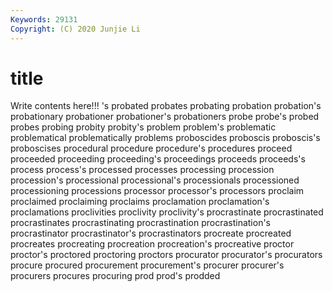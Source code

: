 ```yaml
---
Keywords: 29131
Copyright: (C) 2020 Junjie Li
---
```


# title

Write contents here!!!
's 
probated 
probates 
probating 
probation 
probation's 
probationary
probationer 
probationer's 
probationers 
probe 
probe's 
probed 
probes 
probing 
probity 
probity's
problem 
problem's 
problematic 
problematical 
problematically 
problems 
proboscides 
proboscis 
proboscis's 
proboscises
procedural 
procedure 
procedure's 
procedures 
proceed 
proceeded 
proceeding 
proceeding's 
proceedings 
proceeds
proceeds's 
process 
process's 
processed 
processes 
processing 
procession 
procession's 
processional 
processional's
processionals 
processioned 
processioning 
processions 
processor 
processor's 
processors 
proclaim 
proclaimed 
proclaiming
proclaims 
proclamation 
proclamation's 
proclamations 
proclivities 
proclivity 
proclivity's 
procrastinate 
procrastinated 
procrastinates
procrastinating 
procrastination 
procrastination's 
procrastinator 
procrastinator's 
procrastinators 
procreate 
procreated 
procreates 
procreating
procreation 
procreation's 
procreative 
proctor 
proctor's 
proctored 
proctoring 
proctors 
procurator 
procurator's
procurators 
procure 
procured 
procurement 
procurement's 
procurer 
procurer's 
procurers 
procures 
procuring
prod 
prod's 
prodded 
